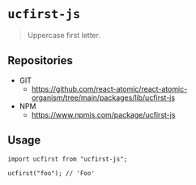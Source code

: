 # `ucfirst-js`

> Uppercase first letter. 

## Repositories
* GIT
   * https://github.com/react-atomic/react-atomic-organism/tree/main/packages/lib/ucfirst-js
* NPM
   * https://www.npmjs.com/package/ucfirst-js

## Usage

```
import ucfirst from "ucfirst-js";

ucfirst("foo"); // 'Foo'
```
